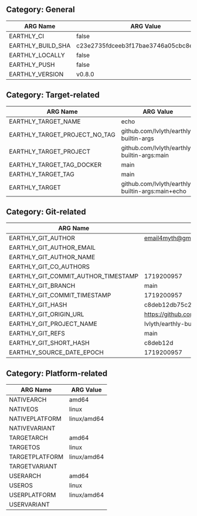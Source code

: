 ## Category: General
| ARG Name | ARG Value |
|----------|-----------|
| EARTHLY_CI | false |
| EARTHLY_BUILD_SHA | c23e2735fdceeb3f17bae3746a05cbc8e98fafe3 |
| EARTHLY_LOCALLY | false |
| EARTHLY_PUSH | false |
| EARTHLY_VERSION | v0.8.0 |
## Category: Target-related
| ARG Name | ARG Value |
|----------|-----------|
| EARTHLY_TARGET_NAME | echo |
| EARTHLY_TARGET_PROJECT_NO_TAG | github.com/Ivlyth/earthly-builtin-args |
| EARTHLY_TARGET_PROJECT | github.com/Ivlyth/earthly-builtin-args:main |
| EARTHLY_TARGET_TAG_DOCKER | main |
| EARTHLY_TARGET_TAG | main |
| EARTHLY_TARGET | github.com/Ivlyth/earthly-builtin-args:main+echo |
## Category: Git-related
| ARG Name | ARG Value |
|----------|-----------|
| EARTHLY_GIT_AUTHOR | email4myth@gmail.com |
| EARTHLY_GIT_AUTHOR_EMAIL |  |
| EARTHLY_GIT_AUTHOR_NAME |  |
| EARTHLY_GIT_CO_AUTHORS |  |
| EARTHLY_GIT_COMMIT_AUTHOR_TIMESTAMP | 1719200957 |
| EARTHLY_GIT_BRANCH | main |
| EARTHLY_GIT_COMMIT_TIMESTAMP | 1719200957 |
| EARTHLY_GIT_HASH | c8deb12db75c2e7f23b749071021157f8c999642 |
| EARTHLY_GIT_ORIGIN_URL | https://github.com/Ivlyth/earthly-builtin-args |
| EARTHLY_GIT_PROJECT_NAME | Ivlyth/earthly-builtin-args |
| EARTHLY_GIT_REFS | main |
| EARTHLY_GIT_SHORT_HASH | c8deb12d |
| EARTHLY_SOURCE_DATE_EPOCH | 1719200957 |
## Category: Platform-related
| ARG Name | ARG Value |
|----------|-----------|
| NATIVEARCH | amd64 |
| NATIVEOS | linux |
| NATIVEPLATFORM | linux/amd64 |
| NATIVEVARIANT |  |
| TARGETARCH | amd64 |
| TARGETOS | linux |
| TARGETPLATFORM | linux/amd64 |
| TARGETVARIANT |  |
| USERARCH | amd64 |
| USEROS | linux |
| USERPLATFORM | linux/amd64 |
| USERVARIANT |  |
